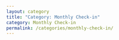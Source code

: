 ```yaml
---
layout: category
title: "Category: Monthly Check-in"
category: Monthly Check-in
permalink: /categories/monthly-check-in/
---
```

